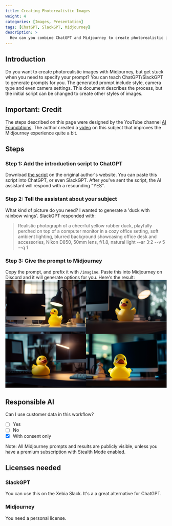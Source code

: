 ```yaml
---
title: Creating Photorealistic Images
weight: 4
categories: [Images, Presentation]
tags: [ChatGPT, SlackGPT, Midjourney]
description: >
  How can you combine ChatGPT and Midjourney to create photorealistic images?
---
```


## Introduction

Do you want to create photorealistic images with Midjourney, but get stuck when you need to specify your prompt? You can teach ChatGPT/SlackGPT to generate prompts for you. The generated prompt include style, camera type and even camera settings. This document describes the process, but the initial script can be changed to create other styles of images.

## Important: Credit

The steps described on this page were designed by the YouTube channel [AI Foundations][1]. The author created a [video][2] on this subject that improves the Midjourney experience quite a bit.

## Steps

### Step 1: Add the introduction script to ChatGPT

Download [the script][3] on the original author's website. You can paste this script into ChatGPT, or even SlackGPT. After you've sent the script, the AI assistant will respond with a resounding "YES".

### Step 2: Tell the assistant about your subject

What kind of picture do you need? I wanted to generate a 'duck with rainbow wings'. SlackGPT responded with:
> Realistic photograph of a cheerful yellow rubber duck, playfully perched on top of a computer monitor in a cozy office setting, soft ambient lighting, blurred background showcasing office desk and accessories, Nikon D850, 50mm lens, f/1.8, natural light --ar 3:2 --v 5 --q 1

### Step 3: Give the prompt to Midjourney

Copy the prompt, and prefix it with `/imagine`. Paste this into Midjourney on Discord and it will generate options for you. Here's the result:
![duckies][4]

## Responsible AI

Can I use customer data in this workflow?

- [ ] Yes
- [ ] No
- [x] With consent only

Note: All Midjourney prompts and results are publicly visible, unless you have a premium subscription with Stealth Mode enabled.

## Licenses needed

### SlackGPT

You can use this on the Xebia Slack. It's a a great alternative for ChatGPT.

### Midjourney

You need a personal license.

[1]: https://www.youtube.com/@ai-foundations
[2]: https://www.youtube.com/watch?v=EJez32MtfWU
[3]: https://aiwealth.vip/midjourney-training-sheet/
[4]: ./duckies.png